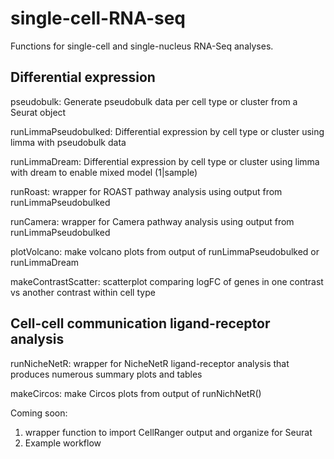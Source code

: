 # single-cell-RNA-seq
Functions for single-cell and single-nucleus RNA-Seq analyses.

## Differential expression
pseudobulk: Generate pseudobulk data per cell type or cluster from a Seurat object

runLimmaPseudobulked: Differential expression by cell type or cluster using limma with pseudobulk data 

runLimmaDream: Differential expression by cell type or cluster using limma with dream to enable mixed model (1|sample)

runRoast: wrapper for ROAST pathway analysis using output from runLimmaPseudobulked

runCamera: wrapper for Camera pathway analysis using output from runLimmaPseudobulked

plotVolcano: make volcano plots from output of runLimmaPseudobulked or runLimmaDream

makeContrastScatter: scatterplot comparing logFC of genes in one contrast vs another contrast within cell type

## Cell-cell communication ligand-receptor analysis
runNicheNetR: wrapper for NicheNetR ligand-receptor analysis that produces numerous summary plots and tables

makeCircos: make Circos plots from output of runNichNetR()


Coming soon: 
1) wrapper function to import CellRanger output and organize for Seurat
2) Example workflow
